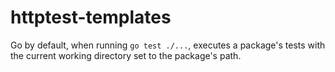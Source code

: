 # httptest-templates
Go by default, when running `go test ./...`, executes a package's tests with the current working directory set to the package's path.
